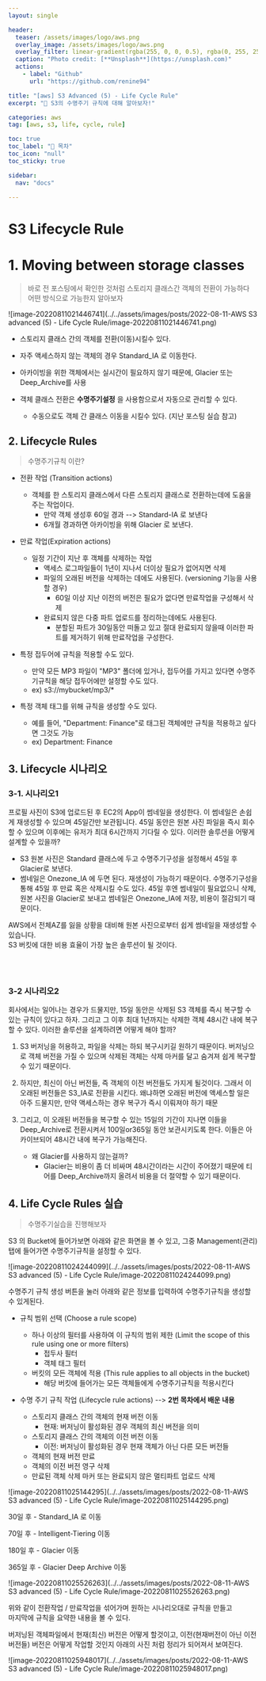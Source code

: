 ```yaml
---
layout: single

header:
  teaser: /assets/images/logo/aws.png
  overlay_image: /assets/images/logo/aws.png
  overlay_filter: linear-gradient(rgba(255, 0, 0, 0.5), rgba(0, 255, 255, 0.5))
  caption: "Photo credit: [**Unsplash**](https://unsplash.com)"
  actions:
    - label: "Github"
      url: "https://github.com/renine94"

title: "[aws] S3 Advanced (5) - Life Cycle Rule"
excerpt: "🚀 S3의 수명주기 규칙에 대해 알아보자!"

categories: aws
tag: [aws, s3, life, cycle, rule]

toc: true
toc_label: "📕 목차"
toc_icon: "null"
toc_sticky: true

sidebar:
  nav: "docs"

---
```


# S3 Lifecycle Rule



# 1. Moving between storage classes

> 바로 전 포스팅에서 확인한 것처럼 스토리지 클래스간 객체의 전환이 가능하다<br>어떤 방식으로 가능한지 알아보자

![image-20220811021446741](../../assets/images/posts/2022-08-11-AWS S3 advanced (5) - Life Cycle Rule/image-20220811021446741.png)

- 스토리지 클래스 간의 객체를 전환(이동)시킬수 있다.

- 자주 액세스하지 않는 객체의 경우 Standard_IA 로 이동한다.
- 아카이빙을 위한 객체에서는 실시간이 필요하지 않기 때문에, Glacier 또는 Deep_Archive를 사용
- 객체 클래스 전환은 **수명주기설정** 을 사용함으로서 자동으로 관리할 수 있다.
  - 수동으로도 객체 간 클래스 이동을 시킬수 있다. (지난 포스팅 실습 참고)



## 2. Lifecycle Rules

> 수명주기규칙 이란?

- 전환 작업 (Transition actions)
  - 객체를 한 스토리지 클래스에서 다른 스토리지 클래스로 전환하는데에 도움을 주는 작업이다.
    - 만약 객체 생성후 60일 경과  --> Standard-IA 로 보낸다
    - 6개월 경과하면 아카이빙을 위해 Glacier 로 보낸다.
- 만료 작업(Expiration actions)
  - 일정 기간이 지난 후 객체를 삭제하는 작업
    - 액세스 로그파일들이 1년이 지나서 더이상 필요가 없어지면 삭제
    - 파일의 오래된 버전을 삭제하는 데에도 사용된다. (versioning 기능을 사용할 경우)
      - 60일 이상 지난 이전의 버전은 필요가 없다면 만료작업을 구성해서 삭제
    - 완료되지 않은 다중 파트 업로드를 정리하는데에도 사용된다.
      - 분할된 파트가 30일동안 떠돌고 있고 절대 완료되지 않을때 이러한 파트를 제거하기 위해 만료작업을 구성한다.



- 특정 접두어에 규칙을 적용할 수도 있다.
  - 만약 모든 MP3 파일이 "MP3" 폴더에 있거나, 접두어를 가지고 있다면 수명주기규칙을 해당 접두어에만 설정할 수도 있다.
  - ex) s3://mybucket/mp3/*
- 특정 객체 태그를 위해 규칙을 생성할 수도 있다.
  - 예를 들어, "Department: Finance"로 태그된 객체에만 규칙을 적용하고 싶다면 그것도 가능
  - ex) Department: Finance



## 3. Lifecycle 시나리오



### 3-1. 시나리오1

프로필 사진이 S3에 업로드된 후 EC2의 App이 썸네일을 생성한다. 이 썸네일은 손쉽게 재생성할 수 있으며 45일간만 보관됩니다. 45일 동안은 원본 사진 파일을 즉시 회수할 수 있으며 이후에는 유저가 최대 6시간까지 기다릴 수 있다. 이러한 솔루션을 어떻게 설계할 수 있을까?

- S3 원본 사진은 Standard 클래스에 두고 수명주기구성을 설정해서 45일 후 Glacier로 보낸다.
- 썸네일은 Onezone_IA 에 두면 된다. 재생성이 가능하기 때문이다. 수명주기구성을 통해 45일 후 만료 혹은 삭제시킬 수도 있다. 45일 후엔 썸네일이 필요없으니 삭제, 원본 사진을 Glacier로 보내고 썸네일은 Onezone_IA에 저장, 비용이 절감되기 때문이다.

AWS에서 전체AZ를 잃을 상황을 대비해 원본 사진으로부터 쉽게 썸네일을 재생성할 수 있습니다.<br>S3 버킷에 대한 비용 효율이 가장 높은 솔루션이 될 것이다.

<br><br>

### 3-2 시나리오2

회사에서는 일어나는 경우가 드물지만, 15일 동안은 삭제된 S3 객체를 즉시 복구할 수 있는 규칙이 있다고 하자. 그리고 그 이후 최대 1년까지는 삭제한 객체 48시간 내에 복구할 수 있다. 이러한 솔루션을 설계하려면 어떻게 해야 할까?

1. S3 버저닝을 허용하고, 파일을 삭제는 하되 복구시키길 원하기 때문이다. 버저닝으로 객체 버전을 가질 수 있으며 삭제된 객체는 삭제 마커를 달고 숨겨져 쉽게 복구할 수 있기 때문이다. 

2. 하지만, 최신이 아닌 버전들, 즉 객체의 이전 버전들도 가지게 될것이다. 그래서 이 오래된 버전들은 S3_IA로 전환을 시킨다. 왜냐하면 오래된 버전에 액세스할 일은 아주 드물지만, 만약 액세스하는 경우 복구가 즉시 이뤄져야 하기 때문

3. 그리고, 이 오래된 버전들을 복구할 수 있는 15일의 기간이 지나면 이들을 Deep_Archive로 전환시켜서 100일or365일 동안 보관시키도록 한다. 이들은 아카이브되어 48시간 내에 복구가 가능해진다.
   - 왜 Glacier를 사용하지 않는걸까?
     - Glacier는 비용이 좀 더 비싸며 48시간이라는 시간이 주어졌기 때문에 티어를 Deep_Archive까지 올려서 비용을 더 절약할 수 있기 때문이다.



## 4. Life Cycle Rules 실습

> 수명주기실습을 진행해보자

S3 의 Bucket에 들어가보면 아래와 같은 화면을 볼 수 있고, 그중 Management(관리) 탭에 들어가면 수명주기규칙을 설정할 수 있다.

![image-20220811024244099](../../assets/images/posts/2022-08-11-AWS S3 advanced (5) - Life Cycle Rule/image-20220811024244099.png)



수명주기 규칙 생성 버튼을 눌러 아래와 같은 정보를 입력하여 수명주기규칙을 생성할 수 있게된다.

- 규칙 범위 선택 (Choose a rule scope)
  - 하나 이상의 필터를 사용하여 이 규칙의 범위 제한 (Limit the scope of this rule using one or more filters)
    - 접두사 필터
    - 객체 태그 필터
  - 버킷의 모든 객체에 적용 (This rule applies to all objects in the bucket)
    - 해당 버킷에 들어가는 모든 객체들에게 수명주기규칙을 적용시킨다



- 수명 주기 규칙 작업 (Lifecycle rule actions)  --> **2번 목차에서 배운 내용**
  - 스토리지 클래스 간의 객체의 현재 버전 이동
    - 현재: 버저닝이 활성화된 경우 객체의 최신 버전을 의미
  - 스토리지 클래스 간의 객체의 이전 버전 이동
    - 이전: 버저닝이 활성화된 경우 현재 객체가 아닌 다른 모든 버전들
  - 객체의 현재 버전 만료
  - 객체의 이전 버전 영구 삭제
  - 만료된 객체 삭제 마커 또는 완료되지 않은 멀티파트 업로드 삭제

![image-20220811025144295](../../assets/images/posts/2022-08-11-AWS S3 advanced (5) - Life Cycle Rule/image-20220811025144295.png)



30일 후 - Standard_IA 로 이동

70일 후 - Intelligent-Tiering 이동

180일 후 - Glacier 이동

365일 후 - Glacier Deep Archive 이동

![image-20220811025526263](../../assets/images/posts/2022-08-11-AWS S3 advanced (5) - Life Cycle Rule/image-20220811025526263.png)





위와 같이 전환작업 / 만료작업을 섞어가며 원하는 시나리오대로 규칙을 만들고 <br>마지막에 규칙을 요약한 내용을 볼 수 있다.

버저닝된 객체파일에서 현재(최신) 버전은 어떻게 할것이고, 이전(현재버전이 아닌 이전 버전들) 버전은 어떻게 작업할 것인지 아래의 사진 처럼 정리가 되어져서 보여진다.

![image-20220811025948017](../../assets/images/posts/2022-08-11-AWS S3 advanced (5) - Life Cycle Rule/image-20220811025948017.png)